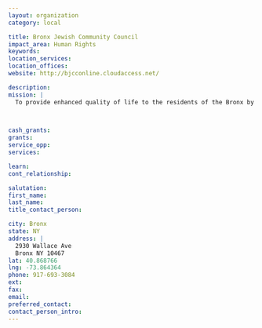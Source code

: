```yaml
---
layout: organization
category: local

title: Bronx Jewish Community Council
impact_area: Human Rights
keywords: 
location_services: 
location_offices: 
website: http://bjcconline.cloudaccess.net/

description: 
mission: |
  To provide enhanced quality of life to the residents of the Bronx by offering services, support, and connections to resources that help people continue living comfortably and safely in their homes and communities.

  

cash_grants: 
grants: 
service_opp: 
services: 

learn: 
cont_relationship: 

salutation: 
first_name: 
last_name: 
title_contact_person: 

city: Bronx
state: NY
address: |
  2930 Wallace Ave     
  Bronx NY 10467
lat: 40.868766
lng: -73.864364
phone: 917-693-3084
ext: 
fax: 
email: 
preferred_contact: 
contact_person_intro: 
---
```


